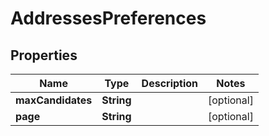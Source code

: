 
# AddressesPreferences

## Properties
Name | Type | Description | Notes
------------ | ------------- | ------------- | -------------
**maxCandidates** | **String** |  |  [optional]
**page** | **String** |  |  [optional]



